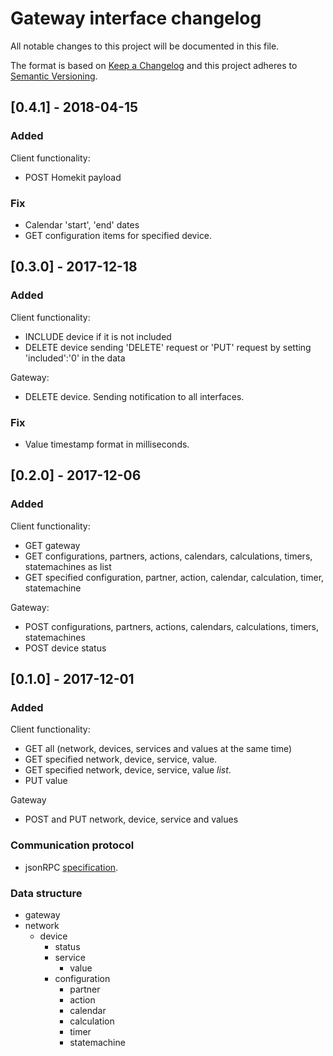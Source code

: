 # Gateway interface changelog
All notable changes to this project will be documented in this file.

The format is based on [Keep a Changelog](http://keepachangelog.com/en/1.0.0/)
and this project adheres to [Semantic Versioning](http://semver.org/spec/v2.0.0.html).

## [0.4.1] - 2018-04-15
### Added

Client functionality:
- POST Homekit payload

### Fix
- Calendar 'start', 'end' dates
- GET configuration items for specified device.

## [0.3.0] - 2017-12-18
### Added

Client functionality:
- INCLUDE device if it is not included
- DELETE device sending 'DELETE' request or 'PUT' request by setting 'included':'0' in the data

Gateway:
- DELETE device. Sending notification to all interfaces.

### Fix
- Value timestamp format in milliseconds. 

## [0.2.0] - 2017-12-06
### Added

Client functionality:
- GET gateway
- GET configurations, partners, actions, calendars, calculations, timers, statemachines as list
- GET specified configuration, partner, action, calendar, calculation, timer, statemachine

Gateway:
- POST configurations, partners, actions, calendars, calculations, timers, statemachines
- POST device status

## [0.1.0] - 2017-12-01
### Added

Client functionality:
- GET all (network, devices, services and values at the same time) 
- GET specified network, device, service, value.
- GET specified network, device, service, value *list*.
- PUT value

Gateway 
- POST and PUT network, device, service and values


### Communication protocol
- jsonRPC [specification](http://www.jsonrpc.org/specification).

### Data structure 
+ gateway
+ network
  + device
      + status
      + service
          + value
      + configuration
          + partner
          + action
          + calendar
          + calculation
          + timer
          + statemachine

